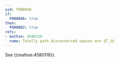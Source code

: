 ```yaml
---
uid: T000049
if:
  P000046: true
then:
  P000002: true
refs:
- mathse: 4580119
  name: Totally path disconnected spaces are $T_1$
---
```


See {{mathse:4580119}}.
